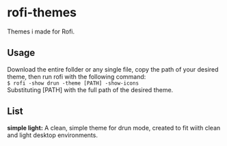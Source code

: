 # rofi-themes
Themes i made for Rofi.

## Usage
Download the entire follder or any single file, copy the path of your desired theme, then run rofi with the following command:\
`$ rofi -show drun -theme [PATH] -show-icons`\
Substituting [PATH] with the full path of the desired theme.

## List
**simple light:** A clean, simple theme for drun mode, created to fit wiith clean and light desktop environments.
